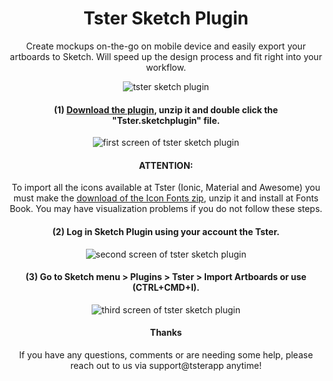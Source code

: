 <h1 align="center">Tster Sketch Plugin</h1>

<p align="center">Create mockups on-the-go on mobile device and easily export your artboards to Sketch. Will speed up the design process and fit right into your workflow.</p>

<p align="center">
  <img align="center" src="http://i.imgur.com/YuEnruz.png" alt="tster sketch plugin">
</p>

<h4 align="center" >(1) <a href="https://github.com/tsterapp/tster-sketch/archive/master.zip" target="_blank">Download the plugin</a>, unzip it and double click the "Tster.sketchplugin" file.</h4>

<p align="center">
  <img align="center" src="http://i.imgur.com/12N0GeP.png" alt="first screen of tster sketch plugin">
</p>

<h4 align="center" >ATTENTION:</h4>

<p align="center">To import all the icons available at Tster (Ionic, Material and Awesome) you must make the <a href="https://github.com/tsterapp/tster-sketch/archive/master.zip" target="_blank">download of the Icon Fonts zip</a>, unzip it and install at Fonts Book. You may have visualization problems if you do not follow these steps.</p>

<h4 align="center">(2) Log in Sketch Plugin using your account the Tster.</h4>

<p align="center">
  <img align="center" src="http://i.imgur.com/hK08NKy.png" alt="second screen of tster sketch plugin">
</p>

<h4 align="center">(3) Go to Sketch menu > Plugins > Tster > Import Artboards or use (CTRL+CMD+I).</h4>

<p align="center">
  <img align="center" src="http://i.imgur.com/sRb1MSt.png" alt="third screen of tster sketch plugin">
</p>

<h4 align="center">Thanks</h4>

<p align="center">
  If you have any questions, comments or are needing some help, please reach out to us via support@tsterapp anytime!
</p>